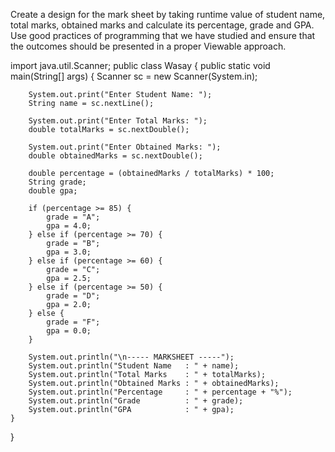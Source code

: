 Create a design for the mark sheet by taking runtime value of student name, total marks, obtained marks and calculate its percentage, grade and GPA. Use good practices of programming that we have studied and ensure that the outcomes should be presented in a proper Viewable approach.


import java.util.Scanner;
public class Wasay {
    public static void main(String[] args) {
        Scanner sc = new Scanner(System.in);

        System.out.print("Enter Student Name: ");
        String name = sc.nextLine();

        System.out.print("Enter Total Marks: ");
        double totalMarks = sc.nextDouble();

        System.out.print("Enter Obtained Marks: ");
        double obtainedMarks = sc.nextDouble();

        double percentage = (obtainedMarks / totalMarks) * 100;
        String grade;
        double gpa;

        if (percentage >= 85) {
            grade = "A";
            gpa = 4.0;
        } else if (percentage >= 70) {
            grade = "B";
            gpa = 3.0;
        } else if (percentage >= 60) {
            grade = "C";
            gpa = 2.5;
        } else if (percentage >= 50) {
            grade = "D";
            gpa = 2.0;
        } else {
            grade = "F";
            gpa = 0.0;
        }

        System.out.println("\n----- MARKSHEET -----");
        System.out.println("Student Name   : " + name);
        System.out.println("Total Marks    : " + totalMarks);
        System.out.println("Obtained Marks : " + obtainedMarks);
        System.out.println("Percentage     : " + percentage + "%");
        System.out.println("Grade          : " + grade);
        System.out.println("GPA            : " + gpa);
    }
}

